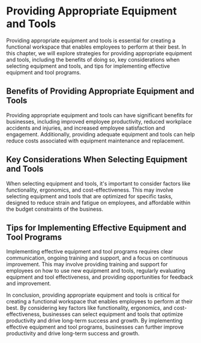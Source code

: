 Providing Appropriate Equipment and Tools
======================================================================================

Providing appropriate equipment and tools is essential for creating a functional workspace that enables employees to perform at their best. In this chapter, we will explore strategies for providing appropriate equipment and tools, including the benefits of doing so, key considerations when selecting equipment and tools, and tips for implementing effective equipment and tool programs.

Benefits of Providing Appropriate Equipment and Tools
-----------------------------------------------------

Providing appropriate equipment and tools can have significant benefits for businesses, including improved employee productivity, reduced workplace accidents and injuries, and increased employee satisfaction and engagement. Additionally, providing adequate equipment and tools can help reduce costs associated with equipment maintenance and replacement.

Key Considerations When Selecting Equipment and Tools
-----------------------------------------------------

When selecting equipment and tools, it's important to consider factors like functionality, ergonomics, and cost-effectiveness. This may involve selecting equipment and tools that are optimized for specific tasks, designed to reduce strain and fatigue on employees, and affordable within the budget constraints of the business.

Tips for Implementing Effective Equipment and Tool Programs
-----------------------------------------------------------

Implementing effective equipment and tool programs requires clear communication, ongoing training and support, and a focus on continuous improvement. This may involve providing training and support for employees on how to use new equipment and tools, regularly evaluating equipment and tool effectiveness, and providing opportunities for feedback and improvement.

In conclusion, providing appropriate equipment and tools is critical for creating a functional workspace that enables employees to perform at their best. By considering key factors like functionality, ergonomics, and cost-effectiveness, businesses can select equipment and tools that optimize productivity and drive long-term success and growth. By implementing effective equipment and tool programs, businesses can further improve productivity and drive long-term success and growth.
